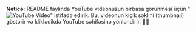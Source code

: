 
**Nəticə:** README faylında YouTube videonuzun birbaşa görünməsi üçün "![YouTube Video](https://img.youtube.com/vi/YvNj4O_jxb4/0.jpg)" istifadə edirik. Bu, videonun kiçik şəklini (thumbnail) göstərir və kliklədikdə YouTube səhifəsinə yönləndirir. 🎥🚀
